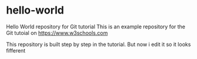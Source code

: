 # hello-world
Hello World repository for Git tutorial
This is an example repository for the Git tutoial on https://www.w3schools.com

This repository is built step by step in the tutorial. 
But now i edit it so it looks fifferent
